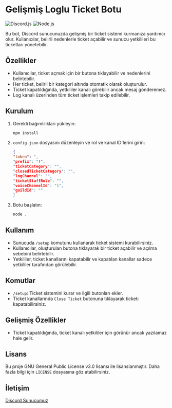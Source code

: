 # Gelişmiş Loglu Ticket Botu

![Discord.js](https://img.shields.io/badge/Discord.js-v14-blue.svg)
![Node.js](https://img.shields.io/badge/Node.js-16%2B-green.svg)

Bu bot, Discord sunucunuzda gelişmiş bir ticket sistemi kurmanıza yardımcı olur. Kullanıcılar, belirli nedenlerle ticket açabilir ve sunucu yetkilileri bu ticketları yönetebilir.

## Özellikler

- Kullanıcılar, ticket açmak için bir butona tıklayabilir ve nedenlerini belirtebilir.
- Her ticket, belirli bir kategori altında otomatik olarak oluşturulur.
- Ticket kapatıldığında, yetkililer kanalı görebilir ancak mesaj gönderemez.
- Log kanalı üzerinden tüm ticket işlemleri takip edilebilir.

## Kurulum

1. Gerekli bağımlılıkları yükleyin:

    ```bash
    npm install
    ```

2. `config.json` dosyasını düzenleyin ve rol ve kanal ID'lerini girin:

    ```json
    {
    "token": ",
    "prefix": "!",
    "ticketCategory": "",
    "closedTicketCategory": "",
    "logChannel": "",
    "ticketStaffRole": "",
    "voiceChannelId": "1",
    "guildId": ""
    }
    ```

3. Botu başlatın:

    ```bash
    node .
    ```

## Kullanım

- Sunucuda `/setup` komutunu kullanarak ticket sistemi kurabilirsiniz.
- Kullanıcılar, oluşturulan butona tıklayarak bir ticket açabilir ve açılma sebebini belirtebilir.
- Yetkililer, ticket kanallarını kapatabilir ve kapatılan kanallar sadece yetkililer tarafından görülebilir.

## Komutlar

- `/setup`: Ticket sistemini kurar ve ilgili butonları ekler.
- Ticket kanallarında `Close Ticket` butonuna tıklayarak ticketı kapatabilirsiniz.

## Gelişmiş Özellikler

- Ticket kapatıldığında, ticket kanalı yetkililer için görünür ancak yazılamaz hale gelir.


## Lisans

Bu proje GNU General Public License v3.0 lisansı ile lisanslanmıştır. Daha fazla bilgi için `LICENSE` dosyasına göz atabilirsiniz.

## İletişim
[Discord Sunucumuz](https://discord.gg/novadev)
